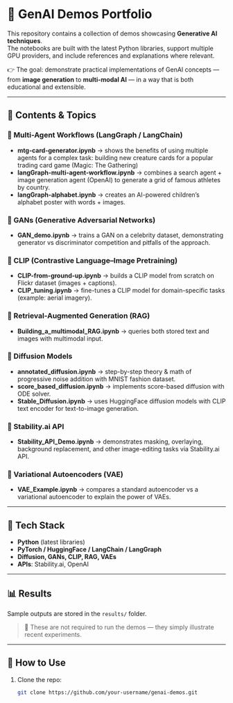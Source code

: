 # 🧠 GenAI Demos Portfolio

This repository contains a collection of demos showcasing **Generative AI techniques**.  
The notebooks are built with the latest Python libraries, support multiple GPU providers, and include references and explanations where relevant.  

👉 The goal: demonstrate practical implementations of GenAI concepts — from **image generation** to **multi-modal AI** — in a way that is both educational and extensible.  

---

## 📂 Contents & Topics

### 🔹 Multi-Agent Workflows (LangGraph / LangChain)
- **mtg-card-generator.ipynb** → shows the benefits of using multiple agents for a complex task: building new creature cards for a popular trading card game (Magic: The Gathering)
- **langGraph-multi-agent-workflow.ipynb** → combines a search agent + image generation agent (OpenAI) to generate a grid of famous athletes by country.  
- **langGraph-alphabet.ipynb** → creates an AI-powered children’s alphabet poster with words + images.  

### 🔹 GANs (Generative Adversarial Networks)
- **GAN_demo.ipynb** → trains a GAN on a celebrity dataset, demonstrating generator vs discriminator competition and pitfalls of the approach.  

### 🔹 CLIP (Contrastive Language–Image Pretraining)
- **CLIP-from-ground-up.ipynb** → builds a CLIP model from scratch on Flickr dataset (images + captions).  
- **CLIP_tuning.ipynb** → fine-tunes a CLIP model for domain-specific tasks (example: aerial imagery).  

### 🔹 Retrieval-Augmented Generation (RAG)
- **Building_a_multimodal_RAG.ipynb** → queries both stored text and images with multimodal input.  

### 🔹 Diffusion Models
- **annotated_diffusion.ipynb** → step-by-step theory & math of progressive noise addition with MNIST fashion dataset.  
- **score_based_diffusion.ipynb** → implements score-based diffusion with ODE solver.  
- **Stable_Diffusion.ipynb** → uses HuggingFace diffusion models with CLIP text encoder for text-to-image generation.  

### 🔹 Stability.ai API
- **Stability_API_Demo.ipynb** → demonstrates masking, overlaying, background replacement, and other image-editing tasks via Stability.ai API.  

### 🔹 Variational Autoencoders (VAE)
- **VAE_Example.ipynb** → compares a standard autoencoder vs a variational autoencoder to explain the power of VAEs.  

---

## 🚀 Tech Stack
- **Python** (latest libraries)  
- **PyTorch / HuggingFace / LangChain / LangGraph**  
- **Diffusion, GANs, CLIP, RAG, VAEs**  
- **APIs**: Stability.ai, OpenAI  

---

## 📊 Results
Sample outputs are stored in the `results/` folder.  
> 🔎 These are not required to run the demos — they simply illustrate recent experiments.

---

## 🧩 How to Use
1. Clone the repo:
   ```bash
   git clone https://github.com/your-username/genai-demos.git
